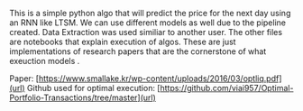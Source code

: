 This is a simple python algo that will predict the price for the next day using an RNN like LTSM. We can use different models as well due to the pipeline created. Data Extraction was used similiar to another user.
The other files are notebooks that explain execution of algos. These are just implementations of research papers that are the cornerstone of what exeuction models . 


Paper: [https://www.smallake.kr/wp-content/uploads/2016/03/optliq.pdf](url)
Github used for optimal execution: [https://github.com/viai957/Optimal-Portfolio-Transactions/tree/master](url)
